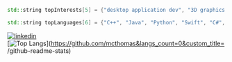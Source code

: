 ```C++
std::string topInterests[5] = {"desktop application dev", "3D graphics dev", "game dev", "creative coding / data visualizations", "UI/UX"};

std::string topLanguages[6] = {"C++", "Java", "Python", "Swift", "C#", "GLSL"};
```
[![linkedin](https://img.shields.io/badge/-313131?style=flat-square&labelColor=313131&logo=LinkedIn&logoColor=white&color=313131)](https://www.linkedin.com/in/matt-thomas-dev/)  
[![Top Langs](https://github-readme-stats.vercel.app/api/top-langs/?username=anuraghazra&layout=compact)](https://github.com/mcthomas&langs_count=0&custom_title= /github-readme-stats)

